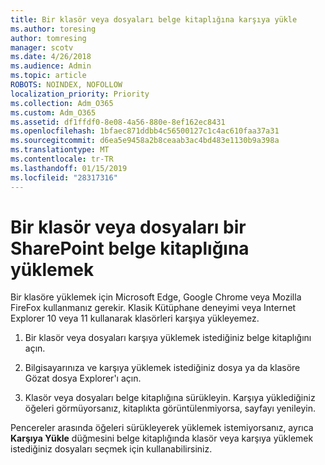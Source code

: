 ```yaml
---
title: Bir klasör veya dosyaları belge kitaplığına karşıya yükle
ms.author: toresing
author: tomresing
manager: scotv
ms.date: 4/26/2018
ms.audience: Admin
ms.topic: article
ROBOTS: NOINDEX, NOFOLLOW
localization_priority: Priority
ms.collection: Adm_O365
ms.custom: Adm_O365
ms.assetid: df1ffdf0-8e08-4a56-880e-8ef162ec8431
ms.openlocfilehash: 1bfaec871ddbb4c56500127c1c4ac610faa37a31
ms.sourcegitcommit: d6ea5e9458a2b8ceaab3ac4bd483e1130b9a398a
ms.translationtype: MT
ms.contentlocale: tr-TR
ms.lasthandoff: 01/15/2019
ms.locfileid: "28317316"
---
```

# <a name="upload-a-folder-or-files-to-a-sharepoint-document-library"></a>Bir klasör veya dosyaları bir SharePoint belge kitaplığına yüklemek

Bir klasöre yüklemek için Microsoft Edge, Google Chrome veya Mozilla FireFox kullanmanız gerekir. Klasik Kütüphane deneyimi veya Internet Explorer 10 veya 11 kullanarak klasörleri karşıya yükleyemez.
  
1. Bir klasör veya dosyaları karşıya yüklemek istediğiniz belge kitaplığını açın.
    
2. Bilgisayarınıza ve karşıya yüklemek istediğiniz dosya ya da klasöre Gözat dosya Explorer'ı açın.
    
3. Klasör veya dosyaları belge kitaplığına sürükleyin. Karşıya yüklediğiniz öğeleri görmüyorsanız, kitaplıkta görüntülenmiyorsa, sayfayı yenileyin. 
    
Pencereler arasında öğeleri sürükleyerek yüklemek istemiyorsanız, ayrıca **Karşıya Yükle** düğmesini belge kitaplığında klasör veya karşıya yüklemek istediğiniz dosyaları seçmek için kullanabilirsiniz. 
  

